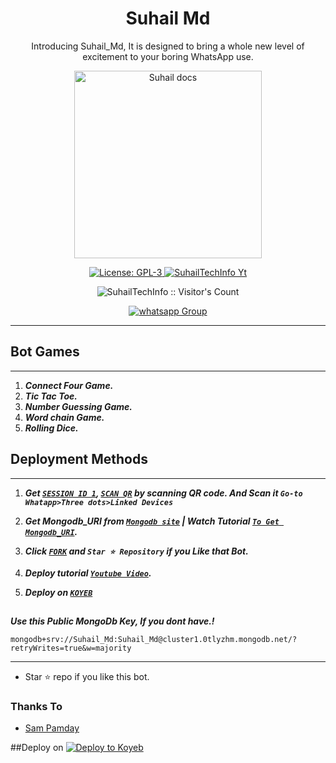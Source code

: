  <h1 align="center"> Suhail Md </h1> 
<p align="center"> Introducing Suhail_Md, It is designed to bring a whole new level of excitement to your boring WhatsApp use. </p>

<p align="center">
  <a href="https://youtube.com/@suhailtechinfo">
    <img alt="Suhail docs" height="300" src="https://telegra.ph/file/ec9bc5038601821f2eb84.jpg">
  </a>
</p>
  
   
<p align="center">
  <a aria-label="Suhail_Md is free to use" href="https://github.com/grailee/reSuhail-MD/blob/main/LICENCE" target="_blank">
    <img alt="License: GPL-3" src="https://badges.frapsoft.com/os/gpl/gpl.png?v=103)](https://opensource.org/licenses/GPL-3.0/" target="_blank" />
  </a>
  <a aria-label="Suhail_Md is free to use" href="https://youtube.com/@suhailtechinfo" target="_blank">
    <img alt="SuhailTechInfo Yt" src="https://img.shields.io/youtube/channel/subscribers/UCU071AMRqcd5mfTdCgJFwPg" target="_blank" />
  </a>

</p>
<p align="center"><img src="https://profile-counter.glitch.me/{SuhailTechInfo}/count.svg" alt="SuhailTechInfo :: Visitor's Count" /></p>
<p align="center">
 <a href="https://chat.whatsapp.com/CiqdwyiDV9eCR3xLe0Ttvi" target="_blank">
    <img alt="whatsapp Group" src="https://img.shields.io/badge/ Whatsapp Support Group -25D366?style=for-the-badge&logo=whatsapp&logoColor=white" />
  </a>
</p>

---




   
 
 

 

## Bot Games
---
1. ***Connect Four Game.***
2.  ***Tic Tac Toe.***
3.  ***Number Guessing Game.***
4.  ***Word chain Game.***
5.  ***Rolling Dice.***
##







  
 
## Deployment Methods
---
1.  ***Get [`SESSION ID 1`](https://suhail-md-vtsf.onrender.com/code), [`SCAN QR`](https://suhail-md-vtsf.onrender.com/scan) by scanning QR code. And Scan it `Go-to Whatapp>Three dots>Linked Devices`***
2.  ***Get Mongodb_URI from [`Mongodb site`](https://www.mongodb.com/) | Watch Tutorial [`To Get Mongodb_URI`](https://youtu.be/6rnftFl0fAI).***
3.  ***Click [`FORK`](https://github.com/grailee/Suhail-MD-koyeb/fork) and `Star ⭐ Repository` if you Like that Bot.***
4.  ***Deploy tutorial [`Youtube Video`](https://youtu.be/6rnftFl0fAI).***

6.  ***Deploy on [`KOYEB`](https://dashboard.heroku.com/new?template=https://github.com/grailee/reSuhail-MD)***

##


***Use this Public MongoDb Key, If you dont have.!***
```
mongodb+srv://Suhail_Md:Suhail_Md@cluster1.0tlyzhm.mongodb.net/?retryWrites=true&w=majority
```
---

- Star ⭐ repo if you like this bot.


### Thanks To
- [Sam Pamday](https://github.com/Sampandey001) 

##Deploy on [![Deploy to Koyeb](https://www.koyeb.com/static/images/deploy/button.svg)](https://app.koyeb.com/deploy?name=graile&type=docker&image=quay.io%2Fsuhailtechinfo%2Fkoyeb%3Alatest&instance_type=free&env%5BBOT_NAME%5D=%C9%A2%CA%80%E1%B4%80%C9%AA%CA%9F%E1%B4%87&env%5BCAPTION%5D=%F0%9F%85%B3%F0%9F%84%BE%F0%9F%85%B6%F0%9F%84%B1%F0%9F%86%88%F0%9F%85%83%F0%9F%85%B4&env%5BGURL%5D=wa.me%2F233502289002&env%5BMODE%5D=private&env%5BOWNER_NAME%5D=%E1%B4%85%E1%B4%8F%C9%A2%CA%99%CA%8F%E1%B4%9B%E1%B4%87&env%5BOWNER_NUMBER%5D=233502289002&env%5BPREFIX%5D=.&env%5BSESSION_ID%5D=&env%5BTHUMB_IMAGE%5D=https%3A%2F%2Fimgur.com%2Fa%2FJONj1Ys.jpeg&env%5BWARN_COUNT%5D=3)
